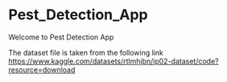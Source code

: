 # Pest_Detection_App
Welcome to Pest Detection App 


The dataset file is taken from the following link 
https://www.kaggle.com/datasets/rtlmhjbn/ip02-dataset/code?resource=download

